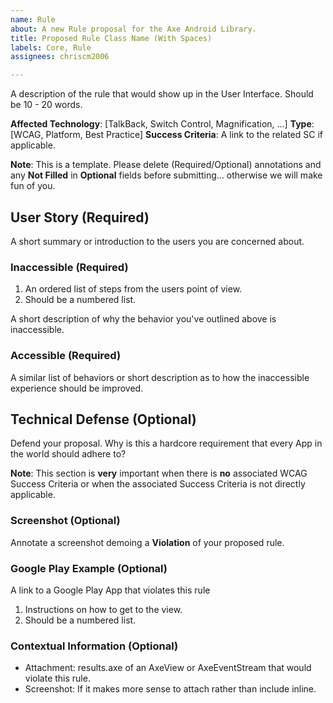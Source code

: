 ```yaml
---
name: Rule
about: A new Rule proposal for the Axe Android Library.
title: Proposed Rule Class Name (With Spaces)
labels: Core, Rule
assignees: chriscm2006

---
```


A description of the rule that would show up in the User Interface. Should be 10 - 20 words.

**Affected Technology**: [TalkBack, Switch Control, Magnification, ...]
**Type**: [WCAG, Platform, Best Practice]
**Success Criteria**: A link to the related SC if applicable.

**Note**: This is a template. Please delete (Required/Optional) annotations and any **Not Filled** in **Optional** fields before submitting... otherwise we will make fun of you.

## User Story (Required)

A short summary or introduction to the users you are concerned about.

### Inaccessible (Required)

1. An ordered list of steps from the users point of view.
2. Should be a numbered list.

A short description of why the behavior you've outlined above is inaccessible.

### Accessible (Required)

A similar list of behaviors or short description as to how the inaccessible experience 
should be improved. 

## Technical Defense (Optional)

Defend your proposal. Why is this a hardcore requirement that every App in the world 
should adhere to? 

**Note**: This section is **very** important when there is **no** associated WCAG Success Criteria 
or when the associated Success Criteria is not directly applicable. 

### Screenshot (Optional)

Annotate a screenshot demoing a **Violation** of your proposed rule.

### Google Play Example (Optional)
A link to a Google Play App that violates this rule

1. Instructions on how to get to the view.
2. Should be a numbered list.

### Contextual Information (Optional)

- Attachment: results.axe of an AxeView or AxeEventStream that would violate this rule.
- Screenshot: If it makes more sense to attach rather than include inline.
